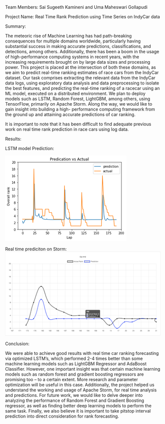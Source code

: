Team Members: Sai Sugeeth Kamineni and Uma Maheswari Gollapudi

Project Name: Real Time Rank Prediction using Time Series on IndyCar data

Summary:

The meteoric rise of Machine Learning has had path-breaking consequences for multiple domains worldwide, particularly having substantial success in making accurate predictions, classifications, and detections, among others. Additionally, there has been a boom in the usage of high-performance computing systems in recent years, with the increasing requirements brought on by large data sizes and processing power. This project is placed at the intersection of both these domains, as we aim to predict real-time ranking estimates of race cars from the IndyCar dataset. Our task comprises extracting the relevant data from the IndyCar data logs, using exploratory data analysis and data preprocessing to isolate the best features, and predicting the real-time ranking of a racecar using an ML model, executed on a distributed environment. We plan to deploy models such as LSTM, Random Forest, LightGBM, among others, using TensorFlow, primarily on Apache Storm. Along the way, we would like to gain insight into building a high- performance computing framework from the ground up and attaining accurate predictions of car ranking.

It is important to note that it has been difficult to find adequate previous work on real time rank prediction in race cars using log data.

Results:

LSTM model Prediction:


![LSTM Model prediction](./report/result_lstm.png)

Real time prediciton on Storm:
![Real time prediciton on Storm](./report/real_time_pred.png)

Conclusion:

We were able to achieve good results with real time car ranking forecasting via optimized LSTM’s, which performed 2-4 times better than some machine learning models such as LightGBM Regressor and AdaBoost Classifier. However, one important insight was that certain machine learning models such as random forest and gradient boosting regressors are promising too – to a certain extent. More research and parameter optimization will be useful in this case. Additionally, the project helped us understand the working and usage of Apache Storm, for real time analysis and predictions. For future work, we would like to delve deeper into analyzing the performance of Random Forest and Gradient Boosting regressor, as well as finding better deep learning models to perform the same task. Finally, we also believe it is important to take pitstop interval prediction into direct consideration for rank forecasting.
